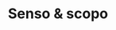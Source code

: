---
layout: page.njk
tags: page
key: why_it
title: Senso & scopo
parent: community-assets_it
order: 1
availablelanguages: 
    - de
    - en
---